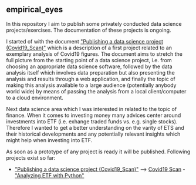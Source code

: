 ## empirical_eyes

In this repository I aim to publish some privately conducted data science projects/exercises. The documentation of these projects is ongoing. 

I started of with the document ["Publishing a data science project (Covid19_Scan)"](https://github.com/MWelHeb/01_Covid19_Scan/blob/main/Data_Science_Projects.md) which is a description of a first project related to an exemplary analysis of Covid19 figures. The document aims to stretch the full picture from the starting point of a data science project, i.e. from choosing an appropriate data science software, followed by the data analysis itself which involves data preparation but also presenting the analysis and results through a web application, and finally the topic of making this analysis available to a large audience (potentially anybody world wide) by means of passing the analysis from a local client/computer to a cloud environment. 

Next data science area which I was interested in related to the topic of finance. When it comes to investing money many advices center around investments into ETF (i.e. exhange traded funds vs. e.g. single stocks). Therefore I wanted to get a better understanding on the varity of ETS and their historical developments and any potentially relevant insights which might help when investing into ETF.

As soon as a prototype of any project is ready it will be published. Following projects exist so far:

- ["Publishing a data science project (Covid19_Scan)"](https://github.com/MWelHeb/01_Covid19_Scan/blob/main/Data_Science_Projects.md) --> [Covid19 Scan](http://18.192.208.203:8501/)
-["Analyzing ETF with Python"](https://github.com/MWelHeb/02_ETF_Analysis/blob/main/ETF_Analysis.md)
